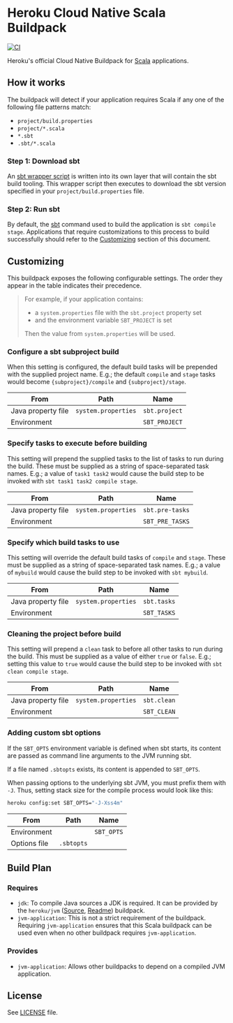 # Heroku Cloud Native Scala Buildpack
[![CI](https://github.com/heroku/buildpacks-jvm/actions/workflows/ci.yml/badge.svg)](https://github.com/heroku/buildpacks-jvm/actions/workflows/ci.yml)

Heroku's official Cloud Native Buildpack for [Scala](https://www.scala-lang.org/) applications.

## How it works

The buildpack will detect if your application requires Scala if any one of the following file patterns match:
- `project/build.properties`
- `project/*.scala`
- `*.sbt`
- `.sbt/*.scala`

### Step 1: Download sbt

An [sbt wrapper script](https://github.com/dwijnand/sbt-extras) is written into its own layer that will contain the sbt
build tooling. This wrapper script then executes to download the sbt version specified in your `project/build.properties` file.

### Step 2: Run sbt

By default, the [sbt](https://www.scala-sbt.org/index.html) command used to build the application is `sbt compile stage`.
Applications that require customizations to this process to build successfully should refer to the [Customizing](#customizing)
section of this document.

## Customizing

This buildpack exposes the following configurable settings. The order they appear in the table indicates their precedence.

> For example, if your application contains:
> * a `system.properties` file with the `sbt.project` property set
> * and the environment variable `SBT_PROJECT` is set
>
> Then the value from `system.properties` will be used.

### Configure a sbt subproject build

When this setting is configured, the default build tasks will be prepended with the supplied project name. E.g.; the default
`compile` and `stage` tasks would become `{subproject}/compile` and `{subproject}/stage`.

| From               | Path                | Name          |
|--------------------|---------------------|---------------|
| Java property file | `system.properties` | `sbt.project` |
| Environment        |                     | `SBT_PROJECT` |

### Specify tasks to execute before building

This setting will prepend the supplied tasks to the list of tasks to run during the build. These must be supplied as
a string of space-separated task names. E.g.; a value of `task1 task2` would cause the build step to be invoked with
`sbt task1 task2 compile stage`.

| From               | Path                | Name            |
|--------------------|---------------------|-----------------|
| Java property file | `system.properties` | `sbt.pre-tasks` |
| Environment        |                     | `SBT_PRE_TASKS` |

### Specify which build tasks to use

This setting will override the default build tasks of `compile` and `stage`. These must be supplied as
a string of space-separated task names. E.g.; a value of `mybuild` would cause the build step to be invoked with
`sbt mybuild`.

| From               | Path                | Name        |
|--------------------|---------------------|-------------|
| Java property file | `system.properties` | `sbt.tasks` |
| Environment        |                     | `SBT_TASKS` |

### Cleaning the project before build

This setting will prepend a `clean` task to before all other tasks to run during the build. This must be supplied as a
value of either `true` or `false`. E.g.; setting this value to `true` would cause the build step to be invoked with
`sbt clean compile stage`.

| From               | Path                | Name        |
|--------------------|---------------------|-------------|
| Java property file | `system.properties` | `sbt.clean` |
| Environment        |                     | `SBT_CLEAN` |

### Adding custom sbt options

If the `SBT_OPTS` environment variable is defined when sbt starts, its content are passed as command line arguments to
the JVM running sbt.

If a file named `.sbtopts` exists, its content is appended to `SBT_OPTS`.

When passing options to the underlying sbt JVM, you must prefix them with `-J`. Thus, setting stack size for the compile
process would look like this:

```sh
heroku config:set SBT_OPTS="-J-Xss4m"
```

| From         | Path                | Name       |
|--------------|---------------------|------------|
| Environment  |                     | `SBT_OPTS` |
| Options file | `.sbtopts`          |            |


## Build Plan

### Requires

* `jdk`: To compile Java sources a JDK is required. It can be provided by the `heroku/jvm` ([Source](/buildpacks/jvm),
[Readme](/buildpacks/jvm/README.md)) buildpack.
* `jvm-application`: This is not a strict requirement of the buildpack. Requiring `jvm-application` ensures that this Scala
buildpack can be used even when no other buildpack requires `jvm-application`.

### Provides

* `jvm-application`: Allows other buildpacks to depend on a compiled JVM application.

## License
See [LICENSE](../../LICENSE) file.
